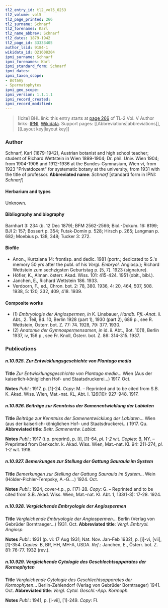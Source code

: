 ```yaml
---
tl2_entry_id: tl2_vol5_0253
tl2_volume: vol5
tl2_page_printed: 266
tl2_surname: Schnarf
tl2_forenames: Karl
tl2_name_abbrev: Schnarf
tl2_dates: 1879-1942
tl2_page_id: 33333405
author_lsid: 9184-1
wikidata_id: Q21608204
ipni_surname: Schnarf
ipni_forenames: Karl
ipni_standard_form: Schnarf
ipni_dates: 
ipni_taxon_scope: 
- Botany
- Spermatophytes
ipni_geo_scope: 
ipni_version: 1.1.1.1
ipni_record_created: 
ipni_record_modified:
---
```


> [!cite] BHL link: this entry starts at [page 266](https://www.biodiversitylibrary.org/page/33333405) of TL-2 Vol. V
> Author links: [IPNI](https://www.ipni.org/a/9184-1), [Wikidata](https://www.wikidata.org/wiki/Q21608204). Support pages: [[Abbreviations|abbreviations]], [[Layout key|layout key]]

### Author

Schnarf, Karl (1879-1942), Austrian botanist and high school teacher; student of Richard Wettstein in Wien 1899-1904; Dr. phil. Univ. Wien 1904; from 1904-1906 and 1912-1936 at the Bundes-Gymnasium, Wien vi, from 1923 "Privatdozent" for systematic botany at the university, from 1931 with the title of professor. 
**Abbreviated name**: *Schnarf* \[standard form in IPNI: *Schnarf*\]

#### Herbarium and types

Unknown.

#### Bibliography and biography

Barnhart 3: 234 (b. 12 Dec 1879); BFM 2562-2566; Biol.-Dokum. 16: 8199; BJI 2: 157; Bossert p. 354; Futak-Domin p. 528; Hirsch p. 265; Langman p. 682; Moebius p. 138, 348; Tucker 3: 272.

#### Biofile

- Anon., Kurtziana 14: frontisp. and dedic. 1981 (portr.; dedicated to S.'s memory 50 yrs after the publ. of his *Vergl. Embryol.* Angiosp.); Richard Wettstein zum sechzigsten Geburtstag p. \[5, 7\]. 1923 (signature).
- Höfler, K., Alman. österr. Akad. Wiss. 101: 415-424. 1951 (obit., bibl.).
- Janchen, E., Richard Wettstein 186. 1933.
- Verdoorn, F., ed., Chron. bot. 2: 78, 380. 1936, 4: 20, 464, 507, 508. 1938, 5: 120, 332, 409, 418. 1939.

#### Composite works

- (1) *Embryologie der Angiospermen, in* K. Linsbauer, *Handb. Pfl.*-*Anat*. ii. Abt., 2. Teil, Bd. 10, Berlin 1928 (part 1), 1930 (part 2), 689 p., see R. Wettstein, Österr. bot. Z. 77: 74. 1928, 79: 377. 1930.
- (2) *Anatomie der Gymnospermensamen, in* id. ii. Abt., Bot. 10(1), Berlin 1937, iv, 156 p., see Fr. Knoll, Österr. bot. Z. 86: 314-315. 1937.

### Publications

##### n.10.925. Zur Entwicklungsgeschichte von Plantago media

**Title**
*Zur Entwicklungsgeschichte von Plantago media*... Wien (Aus der kaiserlich-königlichen Hof- und Staatsdruckerei...) 1917. Oct.

**Notes**
*Publ*.: 1917, p. \[1\]-24. *Copy*: M. – Reprinted and to be cited from S.B. K. Akad. Wiss. Wien, Mat.-nat. KL, Abt. I. 126(10): 927-948. 1917.

##### n.10.926. Beiträge zur Kenntniss der Samenentwicklung der Labiaten

**Title**
*Beiträge zur Kenntniss der Samenentwicklung der Labiaten*... Wien (aus der kaiserlich-königlichen Hof- und Staatsdruckerei...) 1917. Qu.
**Abbreviated title**: *Beitr. Samenentw. Labiat.*

**Notes**
*Publ*.: 1917 (t.p. preprint), p. \[i\], \[1\]-64, *pl. 1-2* w.t. *Copies*: B, NY. – Preprinted from Denkschr. k. Akad. Wiss. Wien, Mat.-nat. Kl. 94: 211-274, *pl. 1-2* w.t. 1918.

##### n.10.927. Bemerkungen zur Stellung der Gattung Saurauia im System

**Title**
*Bemerkungen zur Stellung der Gattung Saurauia im System*... Wein (Hölder-Pichler-Tempsky, A.-G....) 1924. Oct.

**Notes**
*Publ*.: 1924, cover-t.p., p. \[17\]-28. *Copy*: G. – Reprinted and to be cited from S.B. Akad. Wiss. Wien, Mat.-nat. Kl. Abt. 1, 133(1-3): 17-28. 1924.

##### n.10.928. Vergleichende Embryologie der Angiospermen

**Title**
*Vergleichende Embryologie der Angiospermen*... Berlin (Verlag von Gebrüder Borntraeger...) 1931. Oct.
**Abbreviated title**: *Vergl. Embryol. Angiosp.*

**Notes**
*Publ*.: 1931 (p. vi: 17 Aug 1931; Nat. Nov. Jan-Feb 1932), p. \[i\]-vi, \[vii\], \[1\]-354. *Copies*: B, BR, HH, MH-A, USDA.
*Ref*.: Janchen, E., Österr. bot. Z. 81: 76-77. 1932 (rev.).

##### n.10.929. Vergleichende Cytologie des Geschlechtsapparates der Kormophyten

**Title**
*Vergleichende Cytologie des Geschlechtsapparates der Kormophyten*... Berlin-Zehlendorf (Verlag von Gebrüder Borntraeger) 1941. Oct.
**Abbreviated title**: *Vergl. Cytol. Geschl.*-*App. Kormoph.*

**Notes**
*Publ*.: 1941, p. \[i-vii\], \[1\]-249. *Copy*: FI.

